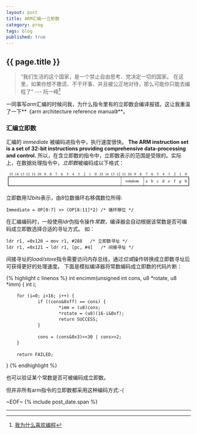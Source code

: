 ```yaml
---
layout: post
title: ARM汇编──立即数
category: prog
tags: blog
published: true
---
```


## {{ page.title }}
> “我们生活的这个国家，是一个禁止自由思考、党决定一切的国家。
> 在这里，如果你想不撒谎、不干坏事、并且被公正地对待，那么可能你只能去编程了”
> --- 阮一峰[^1]

一同事写*arm*汇编的时候问我，为什么指令里有的立即数会编译报错。这让我重温了一下**《arm architecture reference manual》**。

### 汇编立即数
汇编的 *immediate* 被编码进指令中，执行速度很快。 **The ARM instruction set is a set of 32-bit instructions providing comprehensive data-processing and control.**
所以，在含立即数的指令中，立即数表示的范围是受限的。实际上，在数据处理指令中，*立即数*被编码成以下格式：

[ ![arm immediate][RISCimm_t_image] ][RISCimm_image]

[RISCimm_t_image]: /images/thumbnails/RISCimm_t.png "arm immediate encode"
[RISCimm_image]: /images/RISCimm.png "arm immediate encode"

立即数用*12bits*表示，由8位数循环右移偶数位所得:

    Immediate = OP[0:7] >> (OP[8:11]*2) /* 循环移位 */

在汇编编码时，一般使用*ldr*伪指令操作*常数*，编译器会自动根据该常数是否可编码成立即数选择合适的寻址方式。
如：

    ldr r1, =0x120 → mov r1, #288	/* 立即数寻址 */
    ldr r1, =0x121 → ldr r1, [pc, #4]	/* 间接寻址 */

间接寻址的*load/store*指令需要访问内存总线，通过*位或*操作转换成立即数寻址后可获得更好的处理速度。
下面是模拟编译器将常数编码成立即数的代码片断：

{% highlight c linenos %}
int encimm(unsigned int cons, u8 *rotate, u8 *imm)
{
        int i;

        for (i=0; i<16; i++) {
                if ((cons&0xff) == cons) {
                        *imm = (u8)cons;
                        *rotate = (u8)(16-i&0xf);
                        return SUCCESS;
                }

                cons = (cons&0x3)<<30 | cons>>2;
        }

        return FAILED;
}
{% endhighlight %}

也可以验证某个常数是否可被编码成立即数。

但并非所有arm指令的立即数都采用这种编码方式:-(

~EOF~ {% include post_date.span %}

* * * * *
[^1]: [我为什么喜欢编程](http://www.ruanyifeng.com/blog/2009/10/why_i_love_programming.html)
